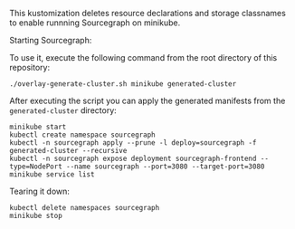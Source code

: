 This kustomization deletes resource declarations and storage classnames to enable runnning Sourcegraph on minikube.

Starting Sourcegraph:

To use it, execute the following command from the root directory of this repository:

```shell script
./overlay-generate-cluster.sh minikube generated-cluster
```

After executing the script you can apply the generated manifests from the `generated-cluster` directory:

```shell script
minikube start
kubectl create namespace sourcegraph
kubectl -n sourcegraph apply --prune -l deploy=sourcegraph -f generated-cluster --recursive
kubectl -n sourcegraph expose deployment sourcegraph-frontend --type=NodePort --name sourcegraph --port=3080 --target-port=3080
minikube service list
``` 

Tearing it down:

```shell script
kubectl delete namespaces sourcegraph
minikube stop
``` 
